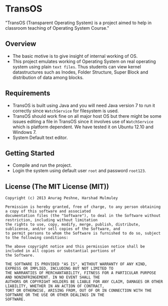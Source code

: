 # TransOS

"TransOS (Transparent Operating System) is a project aimed to help in classroom teaching of Operating System Course."

## Overview
- The basic motive is to give insight of internal working of OS.
- This project emulates working of Operating System on real operating system using plain `text files`. Thus students can view kernel datastructures such as Inodes, Folder Structure, Super Block and distribution of data among blocks.

## Requirements
- TransOS is built using Java and you will need Java version 7 to run it correctly since `WatchService` for filesystem is used.
- TransOS should work fine on all major host OS but there might be some issues editing a file in TransOS since it involves use of `WatchService` which is platform dependent. We have tested it on Ubuntu 12.10 and Windows 7.
- System Default text editor.

## Getting Started
- Compile and run the project.
- Login the system using default user `root` and password `root123`.

## License (The MIT License (MIT))
    Copyright (c) 2013 Anurag Peshne, Harshad Mulmuley

    Permission is hereby granted, free of charge, to any person obtaining a copy of this software and associated
    documentation files (the "Software"), to deal in the Software without restriction, including without limitation
    the rights to use, copy, modify, merge, publish, distribute, sublicense, and/or sell copies of the Software, and
    to permit persons to whom the Software is furnished to do so, subject to the following conditions:

    The above copyright notice and this permission notice shall be included in all copies or substantial portions of
    the Software.

    THE SOFTWARE IS PROVIDED "AS IS", WITHOUT WARRANTY OF ANY KIND, EXPRESS OR IMPLIED, INCLUDING BUT NOT LIMITED TO
    THE WARRANTIES OF MERCHANTABILITY, FITNESS FOR A PARTICULAR PURPOSE AND NONINFRINGEMENT. IN NO EVENT SHALL THE
    AUTHORS OR COPYRIGHT HOLDERS BE LIABLE FOR ANY CLAIM, DAMAGES OR OTHER LIABILITY, WHETHER IN AN ACTION OF CONTRACT,
    TORT OR OTHERWISE, ARISING FROM, OUT OF OR IN CONNECTION WITH THE SOFTWARE OR THE USE OR OTHER DEALINGS IN THE
    SOFTWARE.
